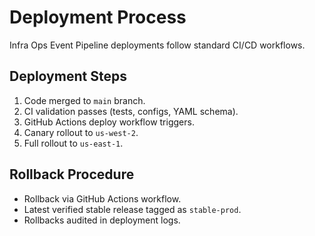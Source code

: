 # Deployment Process

Infra Ops Event Pipeline deployments follow standard CI/CD workflows.

## Deployment Steps

1. Code merged to `main` branch.
2. CI validation passes (tests, configs, YAML schema).
3. GitHub Actions deploy workflow triggers.
4. Canary rollout to `us-west-2`.
5. Full rollout to `us-east-1`.

## Rollback Procedure

- Rollback via GitHub Actions workflow.
- Latest verified stable release tagged as `stable-prod`.
- Rollbacks audited in deployment logs.
